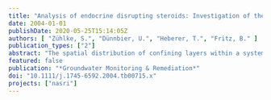 ```yaml
---
title: "Analysis of endocrine disrupting steroids: Investigation of their release into the environment and their behavior during bank filtration"
date: 2004-01-01
publishDate: 2020-05-25T15:14:05Z
authors: [ "Zühlke, S.", "Dünnbier, U.", "Heberer, T.", "Fritz, B." ]
publication_types: ["2"]
abstract: "The spatial distribution of confining layers within a system of two aquifers strongly affects the hydraulics and sensitivity to pollution. The test site is located close to a well field. Wells are switched with short intervals and hydraulic heads are recorded in several observation wells. Because the absolute levels of simulated hydraulic heads do not always coincide with the measurements, the model is calibrated with short term head variations. The characteristic shape of the hydraulic heads at each observation wells contains sensitive information about the structure of the aquifer. A numerical technique is developed which enables to simulate the spatial distribution of the confining layer. The method comprises the use of pilot points and regularisation technique. Cross validation is carried out in order to show the results are physically based. The method is shown to provide significant results even under non optimal conditions."
featured: false
publication: "*Groundwater Monitoring & Remediation*"
doi: "10.1111/j.1745-6592.2004.tb00715.x"
projects: ["nasri"]
---
```


